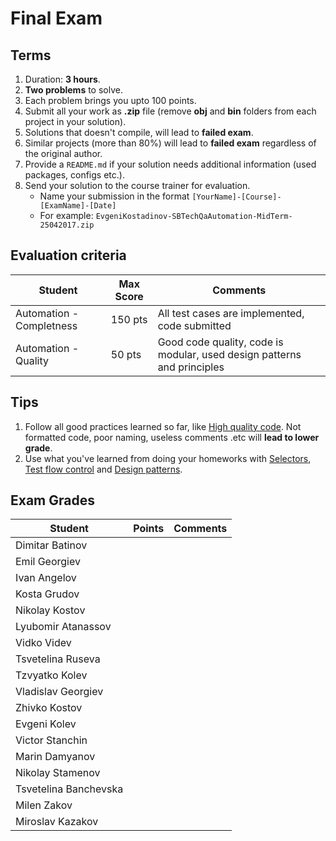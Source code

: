 # Final Exam

## Terms
1. Duration: **3 hours**.
1. **Two problems** to solve.
1. Each problem brings you upto 100 points.
1. Submit all your work as **.zip** file (remove **obj** and **bin** folders from each project in your solution).
1. Solutions that doesn't compile, will lead to **failed exam**.
1. Similar projects (more than 80%) will lead to **failed exam** regardless of the original author.
1. Provide a `README.md` if your solution needs additional information (used packages, configs etc.).
1. Send your solution to the course trainer for evaluation.
    * Name your submission in the format `[YourName]-[Course]-[ExamName]-[Date]` 
    * For example: `EvgeniKostadinov-SBTechQaAutomation-MidTerm-25042017.zip`

## Evaluation criteria
| Student                  | Max Score |  Comments                                                                           |
| ------------------------ | --------- | ------------------------------------------------------------------------------------| 
| Automation - Completness | 150 pts    | All test cases are implemented, code submitted                                     | 
| Automation - Quality     | 50 pts    | Good code quality, code is modular, used design patterns and principles             |

## Tips
1. Follow all good practices learned so far, like [High quality code](https://github.com/ekostadinov/edojoit-autot-csharp-sbt/tree/master/Track-I/09.High-quality-code). Not formatted code, poor naming, useless comments .etc will **lead to lower grade**.
1. Use what you've learned from doing your homeworks with [Selectors](https://github.com/ekostadinov/edojoit-autot-csharp-sbt/tree/master/Track-II/02.DocumentObjectModel.Locators-basics), [Test flow control](https://github.com/ekostadinov/edojoit-autot-csharp-sbt/tree/master/Track-II/04.Test-flow-control-Waits) and [Design patterns](https://github.com/ekostadinov/edojoit-autot-csharp-sbt/tree/master/Track-II/05.Design-principles-and-patterns).


## Exam Grades
| Student             | Points |  Comments                                                                              |
| ------------------- | ------ | -------------------------------------------------------------------------------------- | 
| Dimitar Batinov     |     |                                                                                        |
| Emil Georgiev       |     |                      |
| Ivan Angelov        |     |                                                     |
| Kosta Grudov        |     |                      |
| Nikolay Kostov      |      |                                                                    |
| Lyubomir Atanassov  |     |                      |
| Vidko Videv         |     |                                                                                        |
| Tsvetelina Ruseva   |     | |
| Tzvyatko Kolev      |     |                                                                                        |
| Vladislav Georgiev  |     |                                                                                        |
| Zhivko Kostov       |     |                                                                                        |
| Evgeni Kolev        |     |                     |
| Victor Stanchin     |     |                                                                                        |
| Marin Damyanov      |    |                                                          |
| Nikolay Stamenov    |     |  |
| Tsvetelina Banchevska |   |                                                                                        |
| Milen Zakov           |   |                                                           |
| Miroslav Kazakov      |    |         |

